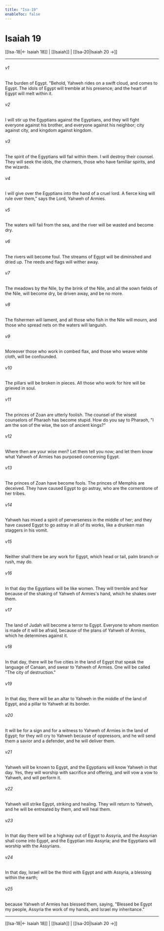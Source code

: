 ```yaml
---
title: "Isa-19"
enableToc: false
---
```

# Isaiah 19

[[Isa-18|← Isaiah 18]] | [[Isaiah]] | [[Isa-20|Isaiah 20 →]]
***



###### v1 
The burden of Egypt. "Behold, Yahweh rides on a swift cloud, and comes to Egypt. The idols of Egypt will tremble at his presence; and the heart of Egypt will melt within it. 

###### v2 
I will stir up the Egyptians against the Egyptians, and they will fight everyone against his brother, and everyone against his neighbor; city against city, and kingdom against kingdom. 

###### v3 
The spirit of the Egyptians will fail within them. I will destroy their counsel. They will seek the idols, the charmers, those who have familiar spirits, and the wizards. 

###### v4 
I will give over the Egyptians into the hand of a cruel lord. A fierce king will rule over them," says the Lord, Yahweh of Armies. 

###### v5 
The waters will fail from the sea, and the river will be wasted and become dry. 

###### v6 
The rivers will become foul. The streams of Egypt will be diminished and dried up. The reeds and flags will wither away. 

###### v7 
The meadows by the Nile, by the brink of the Nile, and all the sown fields of the Nile, will become dry, be driven away, and be no more. 

###### v8 
The fishermen will lament, and all those who fish in the Nile will mourn, and those who spread nets on the waters will languish. 

###### v9 
Moreover those who work in combed flax, and those who weave white cloth, will be confounded. 

###### v10 
The pillars will be broken in pieces. All those who work for hire will be grieved in soul. 

###### v11 
The princes of Zoan are utterly foolish. The counsel of the wisest counselors of Pharaoh has become stupid. How do you say to Pharaoh, "I am the son of the wise, the son of ancient kings?" 

###### v12 
Where then are your wise men? Let them tell you now; and let them know what Yahweh of Armies has purposed concerning Egypt. 

###### v13 
The princes of Zoan have become fools. The princes of Memphis are deceived. They have caused Egypt to go astray, who are the cornerstone of her tribes. 

###### v14 
Yahweh has mixed a spirit of perverseness in the middle of her; and they have caused Egypt to go astray in all of its works, like a drunken man staggers in his vomit. 

###### v15 
Neither shall there be any work for Egypt, which head or tail, palm branch or rush, may do. 

###### v16 
In that day the Egyptians will be like women. They will tremble and fear because of the shaking of Yahweh of Armies's hand, which he shakes over them. 

###### v17 
The land of Judah will become a terror to Egypt. Everyone to whom mention is made of it will be afraid, because of the plans of Yahweh of Armies, which he determines against it. 

###### v18 
In that day, there will be five cities in the land of Egypt that speak the language of Canaan, and swear to Yahweh of Armies. One will be called "The city of destruction." 

###### v19 
In that day, there will be an altar to Yahweh in the middle of the land of Egypt, and a pillar to Yahweh at its border. 

###### v20 
It will be for a sign and for a witness to Yahweh of Armies in the land of Egypt; for they will cry to Yahweh because of oppressors, and he will send them a savior and a defender, and he will deliver them. 

###### v21 
Yahweh will be known to Egypt, and the Egyptians will know Yahweh in that day. Yes, they will worship with sacrifice and offering, and will vow a vow to Yahweh, and will perform it. 

###### v22 
Yahweh will strike Egypt, striking and healing. They will return to Yahweh, and he will be entreated by them, and will heal them. 

###### v23 
In that day there will be a highway out of Egypt to Assyria, and the Assyrian shall come into Egypt, and the Egyptian into Assyria; and the Egyptians will worship with the Assyrians. 

###### v24 
In that day, Israel will be the third with Egypt and with Assyria, a blessing within the earth; 

###### v25 
because Yahweh of Armies has blessed them, saying, "Blessed be Egypt my people, Assyria the work of my hands, and Israel my inheritance."

***
[[Isa-18|← Isaiah 18]] | [[Isaiah]] | [[Isa-20|Isaiah 20 →]]
